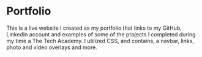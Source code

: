 # Portfolio
This is a live website I created as my portfolio that links to my GitHub, LinkedIn account and examples of some of the projects I completed during my time a The Tech Academy. I utilized CSS,  and contains, a navbar, links, photo and video overlays and more.

